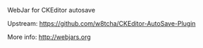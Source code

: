 WebJar for CKEditor autosave

Upstream: https://github.com/w8tcha/CKEditor-AutoSave-Plugin

More info: http://webjars.org
